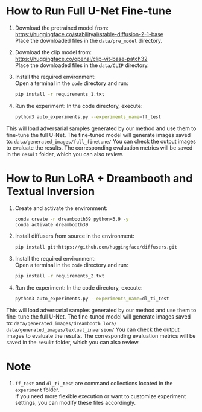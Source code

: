 # How to Run Full U-Net Fine-tune

1. Download the pretrained model from:  
   https://huggingface.co/stabilityai/stable-diffusion-2-1-base  
   Place the downloaded files in the `data/pre_model` directory.

2. Download the clip model from:  
   https://huggingface.co/openai/clip-vit-base-patch32  
   Place the downloaded files in the `data/CLIP` directory.

3. Install the required environment:  
   Open a terminal in the `code` directory and run:  
   ```bash
   pip install -r requirements_1.txt

4. Run the experiment:
In the code directory, execute:
   ```bash
   python3 auto_experiments.py --experiments_name=ff_test

This will load adversarial samples generated by our method and use them to fine-tune the full U-Net.
The fine-tuned model will generate images saved to:
`data/generated_images/full_finetune/`
You can check the output images to evaluate the results.
The corresponding evaluation metrics will be saved in the `result` folder, which you can also review.

# How to Run LoRA + Dreambooth and Textual Inversion

1. Create and activate the environment:
   ```bash
   conda create -n dreambooth39 python=3.9 -y
   conda activate dreambooth39

2. Install diffusers from source in the environment:  
   ```bash
   pip install git+https://github.com/huggingface/diffusers.git

3. Install the required environment:  
   Open a terminal in the `code` directory and run:  
   ```bash
   pip install -r requirements_2.txt

4. Run the experiment:
In the code directory, execute:
   ```bash
   python3 auto_experiments.py --experiments_name=dl_ti_test

This will load adversarial samples generated by our method and use them to fine-tune the full U-Net.
The fine-tuned model will generate images saved to:
`data/generated_images/dreambooth_lora/`
`data/generated_images/textual_inversion/`
You can check the output images to evaluate the results.
The corresponding evaluation metrics will be saved in the `result` folder, which you can also review.

# Note 

1. `ff_test` and `dl_ti_test` are command collections located in the `experiment` folder.  
If you need more flexible execution or want to customize experiment settings, you can modify these files accordingly.
